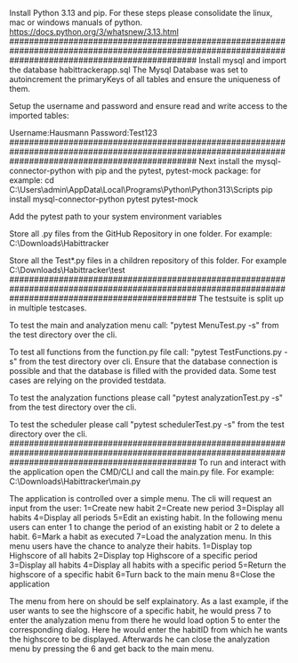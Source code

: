 Install Python 3.13 and pip.
For these steps please consolidate the linux, mac or windows manuals of python.
https://docs.python.org/3/whatsnew/3.13.html
######################################################################################################################################################
Install mysql and import the database habittrackerapp.sql
The Mysql Database was set to autoincrement the primaryKeys of all tables and ensure the uniqueness of them.

Setup the username and password and ensure read and write access to the imported tables: 

Username:Hausmann
Password:Test123
######################################################################################################################################################
Next install the mysql-connector-python with pip and the pytest, pytest-mock package:
for example: 
cd C:\Users\admin\AppData\Local\Programs\Python\Python313\Scripts
pip install mysql-connector-python pytest pytest-mock 

Add the pytest path to your system environment variables

Store all .py files from the GitHub Repository in one folder. 
For example: C:\Downloads\Habittracker

Store all the Test*.py files in a children repository of this folder. 
For example C:\Downloads\Habittracker\test
######################################################################################################################################################
The testsuite is split up in multiple testcases.

To test the main and analyzation menu call: "pytest MenuTest.py -s" from the test directory over the cli. 

To test all functions from the function.py file call: "pytest TestFunctions.py -s" from the test directory over cli. Ensure that the database connection is possible and that the
database is filled with the provided data. Some test cases are relying on the provided testdata. 

To test the analyzation functions please call "pytest analyzationTest.py -s" from the test directory over the cli.

To test the scheduler please call "pytest schedulerTest.py -s" from the test directory over the cli.
######################################################################################################################################################
To run and interact with the application open the CMD/CLI and call the main.py file. 
For example: C:\Downloads\Habittracker\main.py

The application is controlled over a simple menu. The cli will request an input from the user:
1=Create new habit
2=Create new period
3=Display all habits
4=Display all periods
5=Edit an existing habit. In the following menu users can enter 1 to change the period of an existing habit or 2 to delete a habit.
6=Mark a habit as executed
7=Load the analyzation menu. In this menu users have the chance to analyze their habits. 
	1=Display top Highscore of all habits 
	2=Display top Highscore of a specific period 
	3=Display all habits
	4=Display all habits with a specific period
	5=Return the highscore of a specific habit
	6=Turn back to the main menu
8=Close the application

The menu from here on should be self explainatory. As a last example, if the user wants to see the highscore of a specific habit, he would press 7 to enter the analyzation menu
from there he would load option 5 to enter the corresponding dialog. Here he would enter the habitID from which he wants the highscore to be displayed. Afterwards he can close the
analyzation menu by pressing the 6 and get back to the main menu.